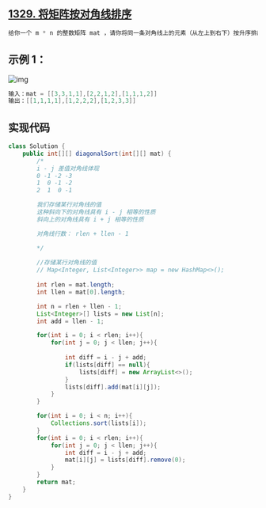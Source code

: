 ## **[1329. 将矩阵按对角线排序](https://leetcode-cn.com/problems/sort-the-matrix-diagonally/)**

```java
给你一个 m * n 的整数矩阵 mat ，请你将同一条对角线上的元素（从左上到右下）按升序排序后，返回排好序的矩阵。
```



## **示例 1：**

![img](https://assets.leetcode-cn.com/aliyun-lc-upload/uploads/2020/01/25/1482_example_1_2.png)

```java
输入：mat = [[3,3,1,1],[2,2,1,2],[1,1,1,2]]
输出：[[1,1,1,1],[1,2,2,2],[1,2,3,3]]
```



## **实现代码**

```java
class Solution {
    public int[][] diagonalSort(int[][] mat) {
        /*
        i - j 差值对角线体现
        0 -1 -2 -3
        1  0 -1 -2
        2  1  0 -1

        我们存储某行对角线的值
        这种斜向下的对角线具有 i - j 相等的性质
        斜向上的对角线具有 i + j 相等的性质

        对角线行数： rlen + llen - 1

        */
        
        //存储某行对角线的值
        // Map<Integer, List<Integer>> map = new HashMap<>();
        
        int rlen = mat.length;
        int llen = mat[0].length;

        int n = rlen + llen - 1;
        List<Integer>[] lists = new List[n];
        int add = llen - 1;

        for(int i = 0; i < rlen; i++){
            for(int j = 0; j < llen; j++){
                
                int diff = i - j + add;
                if(lists[diff] == null){
                    lists[diff] = new ArrayList<>();
                }
                lists[diff].add(mat[i][j]);
            }
        }

        for(int i = 0; i < n; i++){
            Collections.sort(lists[i]);
        }
        for(int i = 0; i < rlen; i++){
            for(int j = 0; j < llen; j++){
                int diff = i - j + add;
                mat[i][j] = lists[diff].remove(0);
            }
        }
        return mat;
    }
}
```

